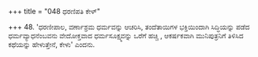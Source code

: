 +++
title = "048 ಧರಣಿಪತಿ ಕೇಳ್"

+++
48. 'ಧರಣೀಪಾಲ, ವರ್ಣಾಶ್ರಮ ಧರ್ಮವನ್ನು ಆಚರಿಸಿ, ತಂದೆತಾಯಿಗಳ ಭಕ್ತಿಯಿಂದಾಗಿ ಸಿದ್ಧಿಯನ್ನು ಪಡೆದ ಧರ್ಮವ್ಯಾಧನೆಂಬವನು ವೇದೋಕ್ತವಾದ ಧರ್ಮಸೂಕ್ಷ್ಮವನ್ನು ಒರೆಗೆ ಹಚ್ಚಿ , ಆಕರ್ಷಕವಾಗಿ  ಮುನಿಪುತ್ರನಿಗೆ ತಿಳಿಸಿದ ಕಥೆಯನ್ನು ಹೇಳುತ್ತೇನೆ, ಕೇಳು' ಎಂದನು.